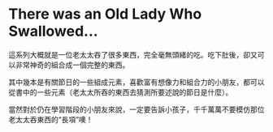 # There was an Old Lady Who Swallowed...

這系列大概就是一位老太太吞了很多東西，完全毫無頭緒的吃。吃下肚後，卻又可以非常神奇的組合成一個完整的東西。

其中幾本是有關節日的一些組成元素，喜歡富有想像力和組合力的小朋友，都可以從書中的一些元素（老太太所吞的東西去猜測所要述說的節日是什麼）。

當然對於仍在學習階段的小朋友來說，一定要告訴小孩子，千千萬萬不要模仿那位老太太吞東西的“長項”噢！